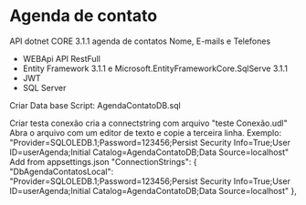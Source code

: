 # Agenda de contato

  API dotnet CORE 3.1.1 agenda de contatos Nome, E-mails e Telefones
  * WEBApi API RestFull
  * Entity Framework 3.1.1 e Microsoft.EntityFrameworkCore.SqlServe 3.1.1
  * JWT
  * SQL Server

Criar Data base
Script: AgendaContatoDB.sql

Criar testa conexão
  cria a connectstring com arquivo "teste Conexão.udl"
  Abra o arquivo com um editor de texto e copie a terceira linha.
     Exemplo: "Provider=SQLOLEDB.1;Password=123456;Persist Security Info=True;User ID=userAgenda;Initial Catalog=AgendaContatoDB;Data Source=localhost"
  Add from appsettings.json
  "ConnectionStrings": {
    "DbAgendaContatosLocal": "Provider=SQLOLEDB.1;Password=123456;Persist Security Info=True;User ID=userAgenda;Initial Catalog=AgendaContatoDB;Data Source=localhost"
  },